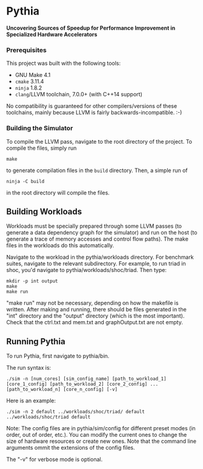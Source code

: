 # Pythia

**Uncovering Sources of Speedup for Performance Improvement in Specialized Hardware Accelerators**

### Prerequisites

This project was built with the following tools:

 + GNU Make 4.1
 + `cmake` 3.11.4
 + `ninja` 1.8.2
 + `clang`/LLVM toolchain, 7.0.0+ (with C++14 support)

No compatibility is guaranteed for other compilers/versions of these toolchains, mainly because LLVM is fairly backwards-incompatible. :-)

### Building the Simulator

To compile the LLVM pass, navigate to the root directory of the project. To compile the files, simply run

    make

to generate compilation files in the `build` directory. Then, a simple run of

    ninja -C build

in the root directory will compile the files. <location TBD>

## Building Workloads
Workloads must be specially prepared through some LLVM passes (to generate a data dependency graph for the simulator) and run on the host (to generate a trace of memory accesses and control flow paths). The make files in the workloads do this automatically. 

Navigate to the workload in the pythia/workloads directory. For benchmark suites, navigate to the relevant subdirectory. For example, to run triad in shoc, you'd navigate to pythia/workloads/shoc/triad. Then type:
  
    mkdir -p int output
    make
    make run 
    
"make run" may not be necessary, depending on how the makefile is written.
After making and running, there should be files generated in the "int" directory and the "output" directory (which is the most important). Check that the ctrl.txt and mem.txt and graphOutput.txt are not empty. 

## Running Pythia

To run Pythia, first navigate to pythia/bin.

The run syntax is:

    ./sim -n [num_cores] [sim_config_name] [path_to_workload_1] [core_1_config] [path_to_workload_2] [core_2_config] ... [path_to_workload_n] [core_n_config] [-v]

Here is an example:

    ./sim -n 2 default ../workloads/shoc/triad/ default ../workloads/shoc/triad default

Note:
The config files are in pythia/sim/config for different preset modes (in order, out of order, etc.). You can modify the current ones to change the size of hardware resources or create new ones. Note that the command line arguments ommit the extensions of the config files. 

The "-v" for verbose mode is optional. 
